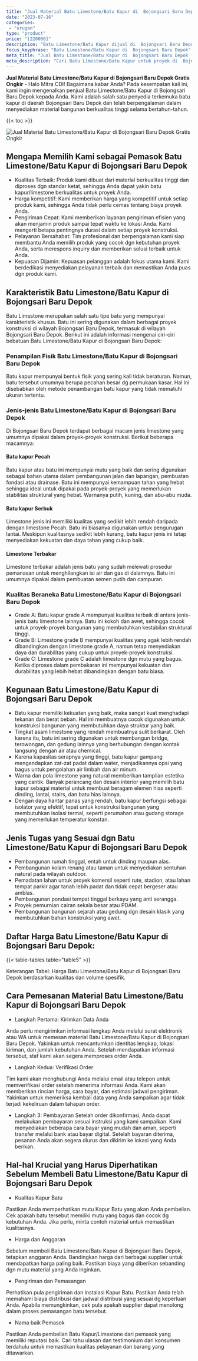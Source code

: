 ```yaml
---
title: "Jual Material Batu Limestone/Batu Kapur di  Bojongsari Baru Depok Gratis Ongkir"
date: "2023-07-16"
categories:
 - "urugan"
type: "product"
price: "[220000]"
description: "Batu Limestone/Batu Kapur dijual di  Bojongsari Baru Depok Dekat. Batu Limestone/Batu Kapur ini sering dipakai dalam proyek konstruksi sebagai material dinding yang elegan dan tahan lama. Silakan hubungi kami untuk informasi lebih lanjut."
focus_keyphrase: "Batu Limestone/Batu Kapur di  Bojongsari Baru Depok"
meta_title: "Jual Batu Limestone/Batu Kapur di  Bojongsari Baru Depok [Terdekat] - CDI"
meta_description: "Cari Batu Limestone/Batu Kapur untuk proyek di  Bojongsari Baru Depok? Kami memiliki Batu Limestone/Batu Kapur berkualitas untuk material dinding. Raih penawaran terbaik sekarang."
---
```


**Jual Material Batu Limestone/Batu Kapur di  Bojongsari Baru Depok Gratis Ongkir** - Halo Mitra CDI! Bagaimana kabar Anda? Pada kesempatan kali ini, kami ingin mengenalkan penjual Batu Limestone/Batu Kapur di  Bojongsari Baru Depok kepada Anda. Kami adalah salah satu penyedia terkemuka batu kapur di daerah  Bojongsari Baru Depok dan telah berpengalaman dalam menyediakan material bangunan berkualitas tinggi selama bertahun-tahun.

{{< toc >}}

![Jual Material Batu Limestone/Batu Kapur di  Bojongsari Baru Depok Gratis Ongkir](/images/urugan/batu-limestone-09.jpg)

## Mengapa Memilih Kami sebagai Pemasok Batu Limestone/Batu Kapur di  Bojongsari Baru Depok

*   Kualitas Terbaik: Produk kami dibuat dari material berkualitas tinggi dan diproses dgn standar ketat, sehingga Anda dapat yakin batu kapur/limestone berkualitas untuk proyek Anda.
*   Harga kompetitif: Kami memberikan harga yang kompetitif untuk setiap produk kami, sehingga Anda tidak perlu cemas tentang biaya proyek Anda.
*   Pengiriman Cepat: Kami memberikan layanan pengiriman efisien yang akan menjamin produk sampai tepat waktu ke lokasi Anda. Kami mengerti betapa pentingnya durasi dalam setiap proyek konstruksi.
*   Pelayanan Bersahabat: Tim profesional dan berpengalaman kami siap membantu Anda memilih produk yang cocok dgn kebutuhan proyek Anda, serta merespons inquiry dan memberikan solusi terbaik untuk Anda.
*   Kepuasan Dijamin: Kepuasan pelanggan adalah fokus utama kami. Kami berdedikasi menyediakan pelayanan terbaik dan memastikan Anda puas dgn produk kami.

## Karakteristik Batu Limestone/Batu Kapur di  Bojongsari Baru Depok

Batu Limestone merupakan salah satu tipe batu yang mempunyai karakteristik khusus. Batu ini sering digunakan dalam berbagai proyek konstruksi di wilayah  Bojongsari Baru Depok, termasuk di wilayah  Bojongsari Baru Depok. Berikut ini adalah informasi mengenai ciri-ciri bebatuan Batu Limestone/Batu Kapur di  Bojongsari Baru Depok:

### Penampilan Fisik Batu Limestone/Batu Kapur di  Bojongsari Baru Depok

Batu kapur mempunyai bentuk fisik yang sering kali tidak beraturan. Namun, batu tersebut umumnya berupa pecahan besar dg permukaan kasar. Hal ini disebabkan oleh metode penambangan batu kapur yang tidak mematuhi ukuran tertentu.

### Jenis-jenis Batu Limestone/Batu Kapur di  Bojongsari Baru Depok

Di  Bojongsari Baru Depok terdapat berbagai macam jenis limestone yang umumnya dipakai dalam proyek-proyek konstruksi. Berikut beberapa macamnya:

#### Batu kapur Pecah

Batu kapur atau batu ini mempunyai mutu yang baik dan sering digunakan sebagai bahan utama dalam pembangunan jalan dan lapangan, pembuatan fondasi atau drainase. Batu ini mempunyai kemampuan tahan yang hebat sehingga ideal untuk dipakai pada proyek-proyek yang memerlukan stabilitas struktural yang hebat. Warnanya putih, kuning, dan abu-abu muda.

#### Batu kapur Serbuk

Limestone jenis ini memiliki kualitas yang sedikit lebih rendah daripada dengan limestone Pecah. Batu ini biasanya digunakan untuk pengurugan lantai. Meskipun kualitasnya sedikit lebih kurang, batu kapur jenis ini tetap menyediakan kekuatan dan daya tahan yang cukup baik.

#### Limestone Terbakar

Limestone terbakar adalah jenis batu yang sudah melewati prosedur pemanasan untuk menghilangkan isi air dan gas di dalamnya. Batu ini umumnya dipakai dalam pembuatan semen putih dan campuran.

### Kualitas Beraneka Batu Limestone/Batu Kapur di  Bojongsari Baru Depok

*   Grade A: Batu kapur grade A mempunyai kualitas terbaik di antara jenis-jenis batu limestone lainnya. Batu ini kokoh dan awet, sehingga cocok untuk proyek-proyek bangunan yang membutuhkan kestabilan struktural tinggi.
*   Grade B: Limestone grade B mempunyai kualitas yang agak lebih rendah dibandingkan dengan limestone grade A, namun tetap menyediakan daya dan durabilitas yang cukup untuk proyek-proyek konstruksi.
*   Grade C: Limestone grade C adalah limestone dgn mutu yang bagus. Ketika diproses dalam pembakaran ini mempunyai kekuatan dan durabilitas yang lebih hebat dibandingkan dengan batu biasa.

## Kegunaan Batu Limestone/Batu Kapur di  Bojongsari Baru Depok

*   Batu kapur memiliki kekuatan yang baik, maka sangat kuat menghadapi tekanan dan berat beban. Hal ini membuatnya cocok digunakan untuk konstruksi bangunan yang membutuhkan daya struktur yang baik.
*   Tingkat asam limestone yang rendah membuatnya sulit berkarat. Oleh karena itu, batu ini sering digunakan untuk membangun bridge, terowongan, dan gedung lainnya yang berhubungan dengan kontak langsung dengan air atau chemical.
*   Karena kapasitas serapnya yang tinggi, batu kapur gampang mengendapkan zat-zat padat dalam water, menjadikannya opsi yang bagus untuk pengolahan air limbah dan air minum.
*   Warna dan pola limestone yang natural memberikan tampilan estetika yang cantik. Banyak perancang dan desain interior yang memilih batu kapur sebagai material untuk membuat beragam elemen hias seperti dinding, lantai, stairs, dan batu hias lainnya.
*   Dengan daya hantar panas yang rendah, batu kapur berfungsi sebagai isolator yang efektif, tepat untuk konstruksi bangunan yang membutuhkan isolasi termal, seperti perumahan atau gudang storage yang memerlukan temperatur konstan.

## Jenis Tugas yang Sesuai dgn Batu Limestone/Batu Kapur di  Bojongsari Baru Depok

*   Pembangunan rumah tinggal, entah untuk dinding maupun alas.
*   Pembangunan kolam renang atau taman untuk menyediakan sentuhan natural pada wilayah outdoor.
*   Pemadatan lahan untuk proyek komersil seperti rute, stadion, atau lahan tempat parkir agar tanah lebih padat dan tidak cepat bergeser atau amblas.
*   Pembangunan pondasi tempat tinggal berkayu yang anti serangga.
*   Proyek pemurnian cairan sekala besar atau PDAM.
*   Pembangunan bangunan sejarah atau gedung dgn desain klasik yang membutuhkan bahan konstruksi yang awet.

## Daftar Harga Batu Limestone/Batu Kapur di  Bojongsari Baru Depok:

{{< table-tables table="table5" >}}

Keterangan Tabel: Harga Batu Limestone/Batu Kapur di  Bojongsari Baru Depok berdasarkan kualitas dan volume spesifik.

## Cara Pemesanan Material Batu Limestone/Batu Kapur di  Bojongsari Baru Depok

*   Langkah Pertama: Kirimkan Data Anda

Anda perlu mengirimkan informasi lengkap Anda melalui surat elektronik atau WA untuk memesan material Batu Limestone/Batu Kapur di  Bojongsari Baru Depok. Yakinkan untuk mencantumkan identitas lengkap, lokasi kiriman, dan jumlah kebutuhan Anda. Setelah mendapatkan informasi tersebut, staf kami akan segera memproses order Anda.
*   Langkah Kedua: Verifikasi Order

Tim kami akan menghubungi Anda melalui email atau telepon untuk memverifikasi order setelah menerima informasi Anda. Kami akan memberikan rincian harga, cara bayar, dan estimasi jadwal pengiriman. Yakinkan untuk memeriksa kembali data yang Anda sampaikan agar tidak terjadi kekeliruan dalam tahapan order.
*   Langkah 3: Pembayaran
Setelah order dikonfirmasi, Anda dapat melakukan pembayaran sesuai instruksi yang kami sampaikan. Kami menyediakan beberapa cara bayar yang mudah dan aman, seperti transfer melalui bank atau bayar digital. Setelah bayaran diterima, pesanan Anda akan segera diurus dan dikirim ke lokasi yang Anda berikan.

## Hal-hal Krucial yang Harus Diperhatikan Sebelum Membeli Batu Limestone/Batu Kapur di  Bojongsari Baru Depok

*   Kualitas Kapur Batu

Pastikan Anda memperhatikan mutu Kapur Batu yang akan Anda pembelian. Cek apakah batu tersebut memiliki mutu yang bagus dan cocok dg kebutuhan Anda. Jika perlu, minta contoh material untuk memastikan kualitasnya.
*   Harga dan Anggaran

Sebelum membeli Batu Limestone/Batu Kapur di  Bojongsari Baru Depok, tetapkan anggaran Anda. Bandingkan harga dari berbagai supplier untuk mendapatkan harga paling baik. Pastikan biaya yang diberikan sebanding dgn mutu material yang Anda inginkan.
*   Pengiriman dan Pemasangan

Perhatikan pula pengiriman dan instalasi Kapur Batu. Pastikan Anda telah memahami biaya distribusi dan jadwal distribusi yang sesuai dg keperluan Anda. Apabila memungkinkan, cek pula apakah supplier dapat menolong dalam proses pemasangan batu tersebut.
*   Nama baik Pemasok

Pastikan Anda pembelian Batu Kapur/Limestone dari pemasok yang memiliki reputasi baik. Cari tahu ulasan dan testimonium dari konsumen terdahulu untuk memastikan kualitas pelayanan dan barang yang ditawarkan.